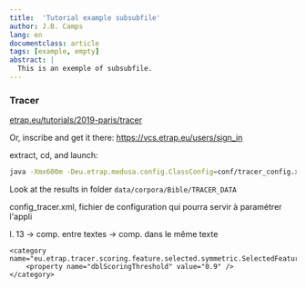 ```yaml
---
title:  'Tutorial example subsubfile'
author: J.B. Camps
lang: en
documentclass: article
tags: [example, empty]
abstract: |
  This is an exemple of subsubfile.
---
```


### Tracer

[etrap.eu/tutorials/2019-paris/tracer](etrap.eu/tutorials/2019-paris/tracer)

Or, inscribe and get it there: https://vcs.etrap.eu/users/sign_in

extract, cd, and launch:

```bash
java -Xmx600m -Deu.etrap.medusa.config.ClassConfig=conf/tracer_config.xml -jar tracer.jar
``` 

Look at the results in folder `data/corpora/Bible/TRACER_DATA`


config_tracer.xml,
fichier de configuration qui pourra servir à paramétrer l'appli

l. 13
    <property name="LINKING_IMPL" value="eu.etrap.tracer.linking.IntraCorpusLinkingImpl"/> -> comp. entre textes
    <property name="LINKING_IMPL" value="eu.etrap.tracer.linking.IntraCorpusLinkingImpl"/> -> comp. dans le même texte




    <category name="eu.etrap.tracer.scoring.feature.selected.symmetric.SelectedFeatureResemblanceSimilarityImpl">
        <property name="dblScoringThreshold" value="0.9" />
    </category>

